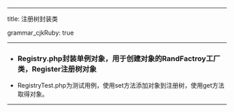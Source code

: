 ---
title: 注册树封装类

grammar_cjkRuby: true


----------


 - ###  Registry.php封装单例对象，用于创建对象的RandFactroy工厂类，Register注册树对象
 - RegistryTest.php为测试用例，使用set方法添加对象到注册树，使用get方法取得对象。


----------
